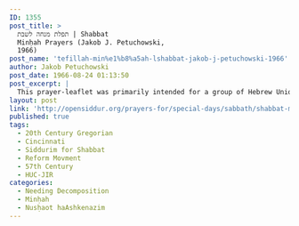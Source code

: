 ```yaml
---
ID: 1355
post_title: >
  תפלת מנחה לשבת | Shabbat
  Minḥah Prayers (Jakob J. Petuchowski,
  1966)
post_name: 'tefillah-min%e1%b8%a5ah-lshabbat-jakob-j-petuchowski-1966'
author: Jakob Petuchowski
post_date: 1966-08-24 01:13:50
post_excerpt: |
  This prayer-leaflet was primarily intended for a group of Hebrew Union College students who met every sabbath afternoon for extra-curricular (noncredit) Torah study  with Dr. Rabbi Jakob Petuchowki in the mid-1960s. Their service was conducted entirely in Hebrew and in the traditional nusaḥ with some minor but interesting Liberal innovations. Petuchowki writes, "We have omitted only the various repetitions as well as the prayer for the restoration of the sacrificial service. (But we have retained the place of Zion as the symbol of the messianic hope.) In the 'Alenu prayer, we have preferred a positive formulation of the "Election of Israel" to the traditional negative one."
layout: post
link: 'http://opensiddur.org/prayers-for/special-days/sabbath/shabbat-min%e1%b8%a5ah/tefillah-min%e1%b8%a5ah-lshabbat-jakob-j-petuchowski-1966/'
published: true
tags:
  - 20th Century Gregorian
  - Cincinnati
  - Siddurim for Shabbat
  - Reform Movment
  - 57th Century
  - HUC-JIR
categories:
  - Needing Decomposition
  - Minḥah
  - Nusḥaot haAshkenazim
---
```

